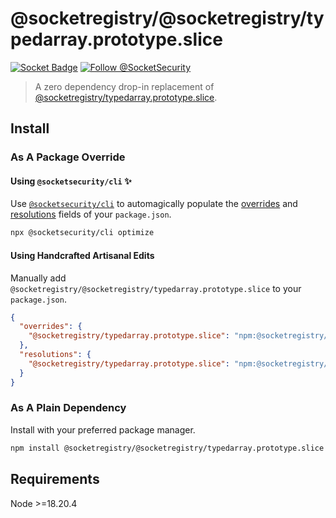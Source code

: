 # @socketregistry/@socketregistry/typedarray.prototype.slice

[![Socket Badge](https://socket.dev/api/badge/npm/package/@socketregistry/@socketregistry/typedarray.prototype.slice)](https://socket.dev/npm/package/@socketregistry/@socketregistry/typedarray.prototype.slice)
[![Follow @SocketSecurity](https://img.shields.io/twitter/follow/SocketSecurity?style=social)](https://twitter.com/SocketSecurity)

> A zero dependency drop-in replacement of
> [@socketregistry/typedarray.prototype.slice](https://www.npmjs.com/package/@socketregistry/typedarray.prototype.slice).

## Install

### As A Package Override

#### Using `@socketsecurity/cli` :sparkles:

Use [`@socketsecurity/cli`](https://www.npmjs.com/package/@socketsecurity/cli)
to automagically populate the
[overrides](https://docs.npmjs.com/cli/v9/configuring-npm/package-json#overrides)
and [resolutions](https://yarnpkg.com/configuration/manifest#resolutions) fields
of your `package.json`.

```sh
npx @socketsecurity/cli optimize
```

#### Using Handcrafted Artisanal Edits

Manually add `@socketregistry/@socketregistry/typedarray.prototype.slice` to
your `package.json`.

```json
{
  "overrides": {
    "@socketregistry/typedarray.prototype.slice": "npm:@socketregistry/@socketregistry/typedarray.prototype.slice@^1"
  },
  "resolutions": {
    "@socketregistry/typedarray.prototype.slice": "npm:@socketregistry/@socketregistry/typedarray.prototype.slice@^1"
  }
}
```

### As A Plain Dependency

Install with your preferred package manager.

```sh
npm install @socketregistry/@socketregistry/typedarray.prototype.slice
```

## Requirements

Node &gt;=18.20.4
